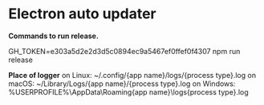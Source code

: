 # Electron auto updater

**Commands to run release.**

GH_TOKEN=e303a5d2e2d3d5c0894ec9a5467ef0ffef0f4307 npm run release


**Place of logger**
on Linux: ~/.config/{app name}/logs/{process type}.log
on macOS: ~/Library/Logs/{app name}/{process type}.log
on Windows: %USERPROFILE%\AppData\Roaming\{app name}\logs\{process type}.log
